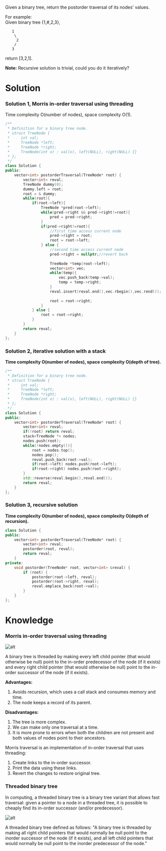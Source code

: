 Given a binary tree, return the postorder traversal of its nodes' values.  

For example:  
Given binary tree {1,#,2,3},  

```
   1
    \
     2
    /
   3
```

return [3,2,1].

__Note:__ Recursive solution is trivial, could you do it iteratively?

# Solution

### Solution 1, Morris in-order traversal using threading

Time complexity O(number of nodes), space complexity O(1).

```cpp
/**
 * Definition for a binary tree node.
 * struct TreeNode {
 *     int val;
 *     TreeNode *left;
 *     TreeNode *right;
 *     TreeNode(int x) : val(x), left(NULL), right(NULL) {}
 * };
 */
class Solution {
public:
    vector<int> postorderTraversal(TreeNode* root) {
        vector<int> reval;
        TreeNode dummy(0);
        dummy.left = root;
        root = & dummy;
        while(root){
            if(root->left){
                TreeNode *pred(root->left);
                while(pred->right && pred->right!=root){
                    pred = pred->right;
                }
                if(pred->right!=root){
                    //first time access current node
                    pred->right = root;
                    root = root->left;
                } else {
                    //second time access current node
                    pred->right = nullptr;//revert back
                     
                    TreeNode *temp(root->left);
                    vector<int> vec;
                    while(temp){
                        vec.push_back(temp->val);
                        temp = temp->right;
                    }
                    reval.insert(reval.end(),vec.rbegin(),vec.rend());
					
                    root = root->right;
                }
            } else {
                root = root->right;
            }
        }
        return reval;
    }
};
```

### Solution 2, iterative solution with a stack

__Time complexity O(number of nodes), space complexity O(depth of tree).__

```cpp
/**
 * Definition for a binary tree node.
 * struct TreeNode {
 *     int val;
 *     TreeNode *left;
 *     TreeNode *right;
 *     TreeNode(int x) : val(x), left(NULL), right(NULL) {}
 * };
 */
class Solution {
public:
    vector<int> postorderTraversal(TreeNode* root) {
        vector<int> reval;
        if(!root) return reval;
        stack<TreeNode *> nodes;
        nodes.push(root);
        while(!nodes.empty()){
            root = nodes.top();
            nodes.pop();
            reval.push_back(root->val);
            if(root->left) nodes.push(root->left);
            if(root->right) nodes.push(root->right);
        }
        std::reverse(reval.begin(),reval.end());
        return reval;
    }
};
```

### Solution 3, recursive solution

__Time complexity O(number of nodes), space complexity O(depth of recursion).__

```cpp
class Solution {
public:
    vector<int> postorderTraversal(TreeNode* root) {
        vector<int> reval;
        postorder(root, reval);
        return reval;
    }
private:
    void postorder(TreeNode* root, vector<int> &reval) {
        if (root) {
            postorder(root->left, reval);
            postorder(root->right, reval);
            reval.emplace_back(root->val);
        }
    }
};
```

# Knowledge

### Morris in-order traversal using threading

![alt](https://2.bp.blogspot.com/-Oi7ZBzR9Wzs/V5YWWkB1FII/AAAAAAAAY8k/hVhzEWlwigM5HpHHN1VIZITzw9By4zAOACLcB/s1600/threadedBT.png)

A binary tree is threaded by making every left child pointer (that would otherwise be null) point to the in-order predecessor of the node (if it exists) and every right child pointer (that would otherwise be null) point to the in-order successor of the node (if it exists).

__Advantages:__

1. Avoids recursion, which uses a call stack and consumes memory and time.  
2. The node keeps a record of its parent.  

__Disadvantages:__

1. The tree is more complex.  
2. We can make only one traversal at a time.  
3. It is more prone to errors when both the children are not present and both values of nodes point to their ancestors.  

Morris traversal is an implementation of in-order traversal that uses threading:

1. Create links to the in-order successor.  
2. Print the data using these links.  
3. Revert the changes to restore original tree.    

### Threaded binary tree

In computing, a threaded binary tree is a binary tree variant that allows fast traversal: given a pointer to a node in a threaded tree, it is possible to cheaply find its in-order successor (and/or predecessor).

![alt](https://upload.wikimedia.org/wikipedia/commons/7/7a/Threaded_tree.svg)

A threaded binary tree defined as follows: "A binary tree is threaded by making all right child pointers that would normally be null point to the inorder successor of the node (if it exists), and all left child pointers that would normally be null point to the inorder predecessor of the node."

